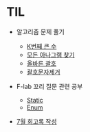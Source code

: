 # TIL

* 알고리즘 문제 풀기
    * [K번째 큰 수](https://github.com/jongwanra/TIL/blob/main/java_algorithm/inflearn_algorithm_lecture/src/hash_map_and_tree_map/K%EB%B2%88%EC%A7%B8_%ED%81%B0_%EC%88%98/Main.java)
    * [모든 아나그램 찾기](https://github.com/jongwanra/TIL/blob/main/java_algorithm/inflearn_algorithm_lecture/src/hash_map_and_tree_map/%EB%AA%A8%EB%93%A0_%EC%95%84%EB%82%98%EA%B7%B8%EB%9E%A8_%EC%B0%BE%EA%B8%B0/Main.java)
    * [올바른 괄호](https://github.com/jongwanra/TIL/blob/main/java_algorithm/inflearn_algorithm_lecture/src/Stack_Queue/%EC%98%AC%EB%B0%94%EB%A5%B8_%EA%B4%84%ED%98%B8/Main.java)
    * [괄호문자제거](https://github.com/jongwanra/TIL/blob/main/java_algorithm/inflearn_algorithm_lecture/src/Stack_Queue/%EA%B4%84%ED%98%B8%EB%AC%B8%EC%9E%90%EC%A0%9C%EA%B1%B0/Main.java)

* F-lab 꼬리 질문 관련 공부
    * [Static](https://github.com/jongwanra/TIL/blob/main/god-of-java/src/study/static_keyword/StaticKeyword.md)
    * [Enum](https://github.com/jongwanra/TIL/blob/main/god-of-java/src/study/enum_class/enum_class.md)

* [7월 회고록 작성](https://velog.io/@developerwan/%ED%9A%8C%EA%B3%A0%EB%A1%9D-2023.07)